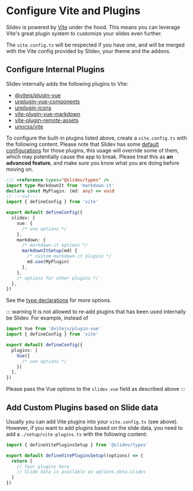 # Configure Vite and Plugins

<Environment type="node" />

Slidev is powered by [Vite](https://vitejs.dev/) under the hood. This means you can leverage Vite's great plugin system to customize your slides even further.

The `vite.config.ts` will be respected if you have one, and will be merged with the Vite config provided by Slidev, your theme and the addons.

## Configure Internal Plugins

Slidev internally adds the following plugins to Vite:

- [@vitejs/plugin-vue](https://github.com/vitejs/vite-plugin-vue)
- [unplugin-vue-components](https://github.com/unplugin/unplugin-vue-components)
- [unplugin-icons](https://github.com/unplugin/unplugin-icons)
- [vite-plugin-vue-markdown](https://github.com/unplugin/unplugin-vue-markdown)
- [vite-plugin-remote-assets](https://github.com/antfu/vite-plugin-remote-assets)
- [unocss/vite](https://github.com/unocss/unocss/tree/main/packages/vite)

To configure the built-in plugins listed above, create a `vite.config.ts` with the following content. Please note that Slidev has some [default configurations](https://github.com/slidevjs/slidev/blob/main/packages/slidev/node/vite/index.ts) for those plugins, this usage will override some of them, which may potentially cause the app to break. Please treat this as **an advanced feature**, and make sure you know what you are doing before moving on.

<!-- eslint-disable import/first -->

```ts twoslash [vite.config.ts]
/// <reference types="@slidev/types" />
import type MarkdownIt from 'markdown-it'
declare const MyPlugin: (md: any) => void
// ---cut---
import { defineConfig } from 'vite'

export default defineConfig({
  slidev: {
    vue: {
      /* vue options */
    },
    markdown: {
      /* markdown-it options */
      markdownItSetup(md) {
        /* custom markdown-it plugins */
        md.use(MyPlugin)
      },
    },
    /* options for other plugins */
  },
})
```

See the [type declarations](https://github.com/slidevjs/slidev/blob/main/packages/types/src/vite.ts#L11) for more options.

::: warning
It is not allowed to re-add plugins that has been used internally be Slidev. For example, instead of

```ts twoslash
import Vue from '@vitejs/plugin-vue'
import { defineConfig } from 'vite'

export default defineConfig({
  plugins: [
    Vue({
      /* vue options */
    })
  ],
})
```

Please pass the Vue options to the `slidev.vue` field as described above
:::

## Add Custom Plugins based on Slide data

Usually you can add Vite plugins into your `vite.config.ts` (see above).
However, if you want to add plugins based on the slide data, you need to add a `./setup/vite-plugins.ts` with the following content:

```ts twoslash
import { defineVitePluginsSetup } from '@slidev/types'

export default defineVitePluginsSetup((options) => {
  return [
    // Your plugins here
    // Slide data is available as options.data.slides
  ]
})
```
